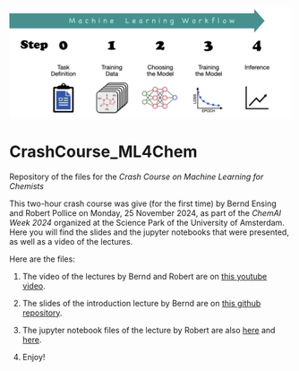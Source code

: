 ![image](image.png)

# CrashCourse_ML4Chem
Repository of the files for the *Crash Course on Machine Learning for Chemists*

This two-hour crash course was give (for the first time) by Bernd Ensing and Robert Pollice on Monday, 25 November 2024, as part of the *ChemAI Week 2024* organized at the Science Park of the University of Amsterdam. Here you will find the slides and the jupyter notebooks that were presented, as well as a video of the lectures.

Here are the files:
1. The video of the lectures by Bernd and Robert are on [this youtube video](https://youtu.be/EDlEMz5Elt0?si=adfiUDX4B_Ap0kYe).
2. The slides of the introduction lecture by Bernd are on [this github repository](https://github.com/Ensing-Laboratory/CrashCourse_ML4Chem/Slides_Bernd-Ensing.pdf).
3. The jupyter notebook files of the lecture by Robert are also [here]() and [here]().

4. Enjoy!
